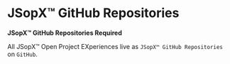 ﻿
# JSopX™ GitHub Repositories

**JSopX™ GitHub Repositories Required**

All JSopX™ Open Project EXperiences live as `JSopX™ GitHub Repositories` on `GitHub`.


<!-- START JSOPX NOVA DOCX HEADER
group: 'Technologies'
subGroup: 'JSopX™ GitHub Repositories'
isDraft: false
isProductionReady: true
toc: true
END JSOPX NOVA DOCX HEADER -->

